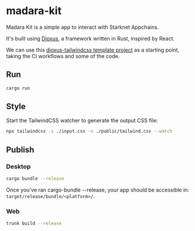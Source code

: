 # madara-kit

Madara Kit is a simple app to interact with Starknet Appchains.

It's built using [Dioxus](https://dioxuslabs.com/), a framework written in Rust, inspired by React.

We can use this [dioxus-tailwindcss template project](https://github.com/LyonSyonII/dioxus-tailwindcss) as a starting point, taking the CI workflows and some of the code.

## Run

```bash
cargo run
```

## Style

Start the TailwindCSS watcher to generate the output CSS file:

```bash
npx tailwindcss -i ./input.css -o ./public/tailwind.css --watch
```

## Publish

### Desktop

```bash
cargo bundle --release
```

Once you've ran cargo-bundle --release, your app should be accessible in: `target/release/bundle/<platform>/`.

### Web

```bash
trunk build --release
```
